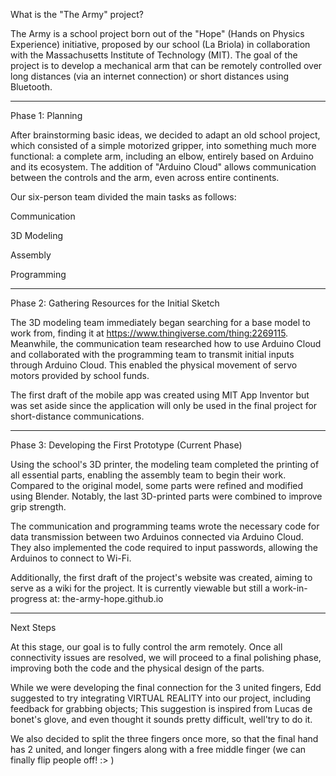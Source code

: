 What is the "The Army" project?

The Army is a school project born out of the "Hope" (Hands on Physics Experience) initiative, proposed by our school (La Briola) in collaboration with the Massachusetts Institute of Technology (MIT). The goal of the project is to develop a mechanical arm that can be remotely controlled over long distances (via an internet connection) or short distances using Bluetooth.


---

Phase 1: Planning

After brainstorming basic ideas, we decided to adapt an old school project, which consisted of a simple motorized gripper, into something much more functional: a complete arm, including an elbow, entirely based on Arduino and its ecosystem. The addition of "Arduino Cloud" allows communication between the controls and the arm, even across entire continents.

Our six-person team divided the main tasks as follows:

Communication

3D Modeling

Assembly

Programming



---

Phase 2: Gathering Resources for the Initial Sketch

The 3D modeling team immediately began searching for a base model to work from, finding it at https://www.thingiverse.com/thing:2269115.
Meanwhile, the communication team researched how to use Arduino Cloud and collaborated with the programming team to transmit initial inputs through Arduino Cloud. This enabled the physical movement of servo motors provided by school funds.

The first draft of the mobile app was created using MIT App Inventor but was set aside since the application will only be used in the final project for short-distance communications.


---

Phase 3: Developing the First Prototype (Current Phase)

Using the school's 3D printer, the modeling team completed the printing of all essential parts, enabling the assembly team to begin their work. Compared to the original model, some parts were refined and modified using Blender. Notably, the last 3D-printed parts were combined to improve grip strength.

The communication and programming teams wrote the necessary code for data transmission between two Arduinos connected via Arduino Cloud. They also implemented the code required to input passwords, allowing the Arduinos to connect to Wi-Fi.

Additionally, the first draft of the project's website was created, aiming to serve as a wiki for the project. It is currently viewable but still a work-in-progress at: 
the-army-hope.github.io


---

Next Steps

At this stage, our goal is to fully control the arm remotely. Once all connectivity issues are resolved, we will proceed to a final polishing phase, improving both the code and the physical design of the parts.

While we were developing the final connection for the 3 united fingers,  Edd suggested to try integrating VIRTUAL REALITY into our project, including feedback for grabbing objects;  This suggestion is inspired  from Lucas de bonet's glove, and even thought it sounds pretty difficult, well'try to do it.

We also decided to split the three fingers once more, so that the final hand has 2 united, and longer fingers along with a free middle finger  (we can finally flip people off! :> )
